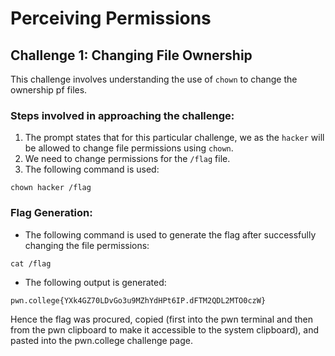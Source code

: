 # Perceiving Permissions

## Challenge 1: **Changing File Ownership**
This challenge involves understanding the use of ```chown``` to change the ownership pf files.

### Steps involved in approaching the challenge:
1. The prompt states that for this particular challenge, we as the ```hacker``` will be allowed to change file permissions using ```chown```.
2. We need to change permissions for the ```/flag``` file.
3. The following command is used:
```
chown hacker /flag
```

### Flag Generation:
* The following command is used to generate the flag after successfully changing the file permissions:
```
cat /flag
```
* The following output is generated:
```
pwn.college{YXk4GZ70LDvGo3u9MZhYdHPt6IP.dFTM2QDL2MTO0czW}
```
Hence the flag was procured, copied (first into the pwn terminal and then from the pwn clipboard to make it accessible to the system clipboard), and pasted into the pwn.college challenge page.
